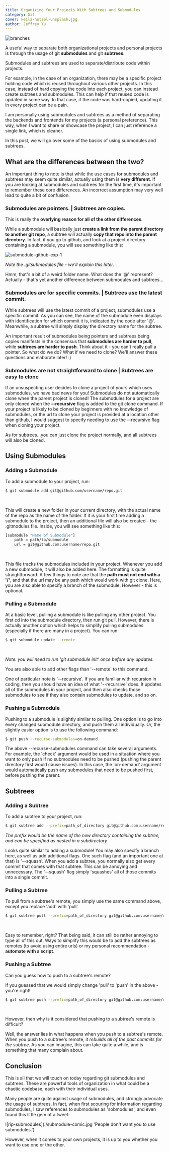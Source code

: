 ```yaml
---
title: Organizing Your Projects With Subtrees and Submodules
category: Git
cover: keila-hotzel-unsplash.jpg
author: Jeffrey Yu
---
```


![branches](./keila-hotzel-unsplash.jpg 'photo by @keilahoetzel on unsplash.com')

A useful way to separate both organizational projects and personal projects is through the usage of git **submodules** and git **subtrees**.  

Submodules and subtrees are used to separate/distribute code within projects. 

For example, in the case of an organization, there may be a specific project holding code which is reused throughout various other projects.
In this case, instead of hard copying the code into each project, you can instead create subtrees and submodules.
This can help if that reused code is updated in some way. In that case, if the code was hard-copied, updating it in every project can be a pain.  

I am personally using submodules and subtrees as a method of separating the backends and frontends for my projects (a personal preference). 
This way, when I want to share or showcase the project, I can just reference a single link, which is cleaner. 

In this post, we will go over some of the basics of using submodules and subtrees.

## What are the differences between the two?

An important thing to note is that while the use cases for submodules and subtrees may seem quite similar, actually using them is **very different**. 
If you are looking at submodules and subtrees for the first time, it's important to remember these core differences. 
An incorrect assumption may very well lead to quite a bit of confusion.

### Submodules are pointers. | Subtrees are copies.

This is really the **overlying reason for all of the other differences**.  

While a submodule will basically just **create a link from the parent directory to another git repo**, a subtree will actually **copy that repo into the parent directory**. In fact, if you go to github, and look at a project directory containing a submodule, you will see something like this:

![submodule-github-exp-1](./submodule-github-example-1.jpg)

_Note the .gitsubmodules file - we'll explain this later._

Hmm, that's a bit of a weird folder name. What does the '@' represent? Actually - that's yet another difference between submodules and subtrees...

### Submodules are for specific commits. | Subtrees use the latest commit.

While subtrees will use the latest commit of a project, submodules use a specific commit. 
As you can see, the name of the submodule even displays with identification for which commit it is, indicated by the code after '@'. 
Meanwhile, a subtree will simply display the directory name for the subtree.

An important result of submodules being pointers and subtrees being copies manifests in the consensus that **submodules are harder to pull**, while **subtrees are harder to push**.
Think about it - you can't really pull a pointer. So what do we do? What if we need to clone? We'll answer these questions and elaborate later! :) 

### Submodules are not straightforward to clone | Subtrees are easy to clone

If an unsuspecting user decides to clone a project of yours which uses submodules, we have bad news for you! Submodules do not automatically clone when the parent project is cloned!
The submodules for a project are only cloned when the **--recursive** flag is added to the git clone command. If your project is likely to be cloned by beginners with no knowledge of submodules, or the url to clone your project is provided at a location other than github, I would suggest to specify needing to use the --recursive flag when cloning your project.

As for subtrees...you can just clone the project normally, and all subtrees will also be cloned. 

## Using Submodules

### Adding a Submodule

To add a submodule to your project, run:

```bash
$ git submodule add git@github.com/username/repo.git
```
<br/>

This will create a new folder in your current directory, with the actual name of the repo as the name of the folder. 
If it is your first time adding a submodule to the project, then an additional file will also be created - the .gitmodules file.
Inside, you will see something like this:

```bash
[submodule "Name of Submodule"]
	path = path/to/submodule
	url = git@github.com:username/repo.git
```
<br/>

This file tracks the submodules included in your project. Whenever you add a new submodule, it will also be added here. 
The formatting is quite straightforward. A few things to note are that the **path must not end with a '/'**, and that the url may be any path which would work with git clone.
Here, you are also able to specify a branch of the submodule. However - this is optional. 

### Pulling a Submodule

At a basic level, pulling a submodule is like pulling any other project. You first cd into the submodule directory, then run git pull. 
However, there is actually another option which helps to simplify pulling submodules (especially if there are many in a project).
You can run:

```bash
$ git submodule update --remote
```
<br/>

_Note: you will need to run 'git submodule init' once before any updates._

You are also able to add other flags than '--remote' to this command.  

One of particular note is '--recursive'.
If you are familiar with recursion in coding, then you should have an idea of what '--recursive' does.
It updates all of the submodules in your project, and then also checks those submodules to see if they also contain submodules to update, and so on.

### Pushing a Submodule

Pushing to a submodule is slightly similar to pulling. One option is to go into every changed submodule directory, and push them all individually. 
Or, the slightly easier option is to use the following command:

```bash
$ git push --recurse-submodules=on-demand
```

The above --recurse-submodules command can take several arguments. For example, the 'check' argument would be used in a situation where you want to only push if no submodules need to be pushed (pushing the parent directory first would cause issues). In this case, the 'on-demand' argument would automatically push any submodules that need to be pushed first, before pushing the parent.

## Subtrees

### Adding a Subtree

To add a subtree to your project, run: 

```bash
$ git subtree add --prefix=path_of_directory git@github.com:username/repo.git
```

_The prefix would be the name of the new directory containing the subtree, and can be specified as nested in a subdirectory_

Looks quite similar to adding a submodule! You may also specify a branch here, as well as add additional flags. 
One such flag (and an important one at that) is '--squash'. When you add a subtree, you normally also get every commit that comes with that subtree. 
This can be annoying and unnecessary. The '--squash' flag simply 'squashes' all of those commits into a single commit. 

### Pulling a Subtree

To pull from a subtree's remote, you simply use the same command above, except you replace 'add' with 'pull'.

```bash
$ git subtree pull --prefix=path_of_directory git@github.com:username/repo.git
```
<br/>

Easy to remember, right? That being said, it can still be rather annoying to type all of this out.
Ways to simplify this would be to add the subtrees as remotes (to avoid using entire urls) or my personal recommendation - **automate with a script**. 

### Pushing a Subtree

Can you guess how to push to a subtree's remote?  

If you guessed that we would simply change 'pull' to 'push' in the above - you're right!

```bash
$ git subtree push --prefix=path_of_directory git@github.com:username/repo.git master
```
<br/>

However, then why is it considered that pushing to a subtree's remote is difficult?

Well, the answer lies in what happens when you push to a subtree's remote.
When you push to a subtree's remote, it _rebuilds all of the past commits for the subtree_.
As you can imagine, this can take quite a while, and is something that many complain about. 

## Conclusion

This is all that we will touch on today regarding git submodules and subtrees. 
These are powerful tools of organization in what could be a chaotic codebase, each with their individual uses. 

Many people are quite against usage of submodules, and strongly advocate the usage of subtrees.
In fact, when first scouring for information regarding submodules, I saw references to submodules as 'sobmodules', and even found this little gem of a tweet: 

![rip-submodules](./submodule-comic.jpg 'People don't want you to use submodules.')

However, when it comes to your own projects, it is up to you whether you want to use one or the other.